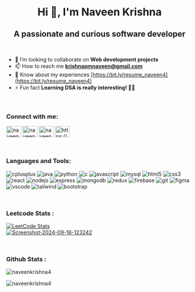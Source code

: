 <h1 align="center">Hi 👋, I'm Naveen Krishna</h1>
<h2 align="center">A passionate and curious software developer</h2>
<br>

- 👯 I’m looking to collaborate on **Web development projects**
- 📫 How to reach me **krishnapmnaveen@gmail.com**
- 📄 Know about my experiences [https://bit.ly/resume_naveen4](https://bit.ly/resume_naveen4)
- ⚡ Fun fact **Learning DSA is really interesting! 🧠✨**
<br>

<h3 align="left">Connect with me:</h3>
<p align="left">
<a href="https://linkedin.com/in/naveenkrishnapm/" target="blank"><img align="center" src="https://raw.githubusercontent.com/rahuldkjain/github-profile-readme-generator/master/src/images/icons/Social/linked-in-alt.svg" alt="naveenkrishnapm/" height="30" width="40" /></a>
<a href="https://instagram.com/naveen_040304" target="blank"><img align="center" src="https://raw.githubusercontent.com/rahuldkjain/github-profile-readme-generator/master/src/images/icons/Social/instagram.svg" alt="naveen_040304" height="30" width="40" /></a>
<a href="https://www.leetcode.com/naveenkrishna_4" target="blank"><img align="center" src="https://raw.githubusercontent.com/rahuldkjain/github-profile-readme-generator/master/src/images/icons/Social/leet-code.svg" alt="naveenkrishna_4" height="30" width="40" /></a>
<a href="https://auth.geeksforgeeks.org/user/https://www.geeksforgeeks.org/user/nave21kter/" target="blank"><img align="center" src="https://raw.githubusercontent.com/rahuldkjain/github-profile-readme-generator/master/src/images/icons/Social/geeks-for-geeks.svg" alt="https://www.geeksforgeeks.org/user/nave21kter/" height="30" width="40" /></a>
</p>
<br>

<h3 align="left">Languages and Tools:</h3>
<p align="left"> 
<img src="https://img.shields.io/badge/C%2B%2B-00599C?style=for-the-badge&logo=c%2B%2B&logoColor=white" alt="cplusplus" >
<img src="https://img.shields.io/badge/Java-ED8B00?style=for-the-badge&logo=openjdk&logoColor=white" alt="java" > 
<img src="https://img.shields.io/badge/Python-3776AB?style=for-the-badge&logo=python&logoColor=white" alt="python" > 
<img src="https://img.shields.io/badge/C-00599C?style=for-the-badge&logo=c&logoColor=white" alt="c" >
<img src="https://img.shields.io/badge/JavaScript-F7DF1E?style=for-the-badge&logo=javascript&logoColor=black" alt="javascript" > 
<img src="https://img.shields.io/badge/MySQL-005C84?style=for-the-badge&logo=mysql&logoColor=white" alt="mysql" > 
<img src="https://img.shields.io/badge/HTML-239120?style=for-the-badge&logo=html5&logoColor=white" alt="html5" > 
<img src="https://img.shields.io/badge/CSS-239120?&style=for-the-badge&logo=css3&logoColor=white" alt="css3" > 
<img src="https://img.shields.io/badge/React-20232A?style=for-the-badge&logo=react&logoColor=61DAFB" alt="react" >
<img src="https://img.shields.io/badge/Node.js-43853D?style=for-the-badge&logo=node.js&logoColor=white" alt="nodejs" >
<img src="https://img.shields.io/badge/Express.js-404D59?style=for-the-badge" alt="express" >
<img src="https://img.shields.io/badge/MongoDB-4EA94B?style=for-the-badge&logo=mongodb&logoColor=white" alt="mongodb" > 
<img src="https://img.shields.io/badge/Redux-593D88?style=for-the-badge&logo=redux&logoColor=white" alt="redux" > 
<img src="https://camo.githubusercontent.com/6f6826054e63ddad94132a19b9b40a236bbfc06e92ec4adb987165705efd429f/68747470733a2f2f696d672e736869656c64732e696f2f62616467652f66697265626173652d2532333033394245352e7376673f7374796c653d666f722d7468652d6261646765266c6f676f3d6669726562617365" alt="firebase" > 
<img src="https://camo.githubusercontent.com/8a6912ffd6e3bba0d696c8803e3ff21a37f24cbca4a3433e23af910250e974ef/68747470733a2f2f696d672e736869656c64732e696f2f62616467652f4769742d4630353033323f7374796c653d666f722d7468652d6261646765266c6f676f3d676974266c6f676f436f6c6f723d7768697465" alt="git" > 
<img src="https://img.shields.io/badge/Figma-F24E1E?style=for-the-badge&logo=figma&logoColor=white" alt="figma" > 
<img src="https://camo.githubusercontent.com/97e77bb8ef2cb06bce18bd7d7979c4f9a1578e16c68c029908d6e04d14d6086e/68747470733a2f2f696d672e736869656c64732e696f2f62616467652f56697375616c5f53747564696f5f436f64652d3030373844343f7374796c653d666f722d7468652d6261646765266c6f676f3d76697375616c25323073747564696f253230636f6465266c6f676f436f6c6f723d7768697465" alt="vscode" > 
<img src="https://img.shields.io/badge/Tailwind_CSS-38B2AC?style=for-the-badge&logo=tailwind-css&logoColor=white" alt="tailwind" > 
<img src="https://img.shields.io/badge/Bootstrap-563D7C?style=for-the-badge&logo=bootstrap&logoColor=white" alt="bootstrap" > 
</p>
<br>
<h3 align="left">Leetcode Stats :</h3>

[![LeetCode Stats](https://leetcard.jacoblin.cool/naveenkrishna_4?theme=dark&font=Marmelad&ext=contest)](https://leetcode.com/u/naveenkrishna_4/)
<br>
<a href="https://leetcode.com/u/naveenkrishna_4/">
  <img src="[https://ibb.co/Jswng13](https://i.ibb.co/vj61RFX/Screenshot-2024-11-23-155416.png)" alt="Screenshot-2024-09-16-123242" border="0">
</a>

<br>

<h3 align="left">Github Stats :</h3>
<p><img align="center" src="https://github-readme-stats.vercel.app/api?username=naveenkrishna4&show_icons=true&locale=en" alt="naveenkrishna4" /></p>
<p><img align="center" src="https://github-readme-streak-stats.herokuapp.com/?user=naveenkrishna4&" alt="naveenkrishna4" /></p>
